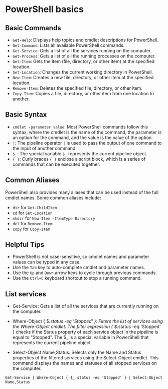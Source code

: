 # PowerShell basics



## Basic Commands

- `Get-Help`: Displays help topics and cmdlet descriptions for PowerShell.
- `Get-Command`: Lists all available PowerShell commands.
- `Get-Service`: Gets a list of all the services running on the computer.
- `Get-Process`: Gets a list of all the running processes on the computer.
- `Get-Item`: Gets the item (file, directory, or other item) at the specified location.
- `Set-Location`: Changes the current working directory in PowerShell.
- `New-Item`: Creates a new file, directory, or other item at the specified location.
- `Remove-Item`: Deletes the specified file, directory, or other item.
- `Copy-Item`: Copies a file, directory, or other item from one location to another.

## Basic Syntax

- `cmdlet -parameter value`: Most PowerShell commands follow this syntax, where the cmdlet is the name of the command, the parameter is an option for the command, and the value is the value of the option.
- `|`: The pipeline operator `|` is used to pass the output of one command to the input of another command.
- `$_`: The special variable `$_` represents the current pipeline object.
- `{ }`: Curly braces `{ }` enclose a script block, which is a series of commands that can be executed together.

## Common Aliases

PowerShell also provides many aliases that can be used instead of the full cmdlet names. Some common aliases include:

- `dir` for `Get-ChildItem`
- `cd` for `Set-Location`
- `mkdir` for `New-Item -ItemType Directory`
- `del` for `Remove-Item`
- `copy` for `Copy-Item`

## Helpful Tips

- PowerShell is not case-sensitive, so cmdlet names and parameter values can be typed in any case.
- Use the `Tab` key to auto-complete cmdlet and parameter names.
- Use the `Up` and `Down` arrow keys to cycle through previous commands.
- Use the `Ctrl+C` keyboard shortcut to stop a running command.





## List services 

- Get-Service: Gets a list of all the services that are currently running on the computer.

- Where-Object { $_.status -eq 'Stopped' }: Filters the list of services using the Where-Object cmdlet. The filter expression { $_.status -eq 'Stopped' } checks if the Status property of each service object in the pipeline is equal to "Stopped". The $_ is a special variable in PowerShell that represents the current pipeline object.

- Select-Object Name,Status: Selects only the Name and Status properties of the filtered services using the Select-Object cmdlet. This command displays the names and statuses of all stopped services on the computer.

```Get-Service | Where-Object { $_.status -eq 'Stopped' } | Select-Object Name,Status```
